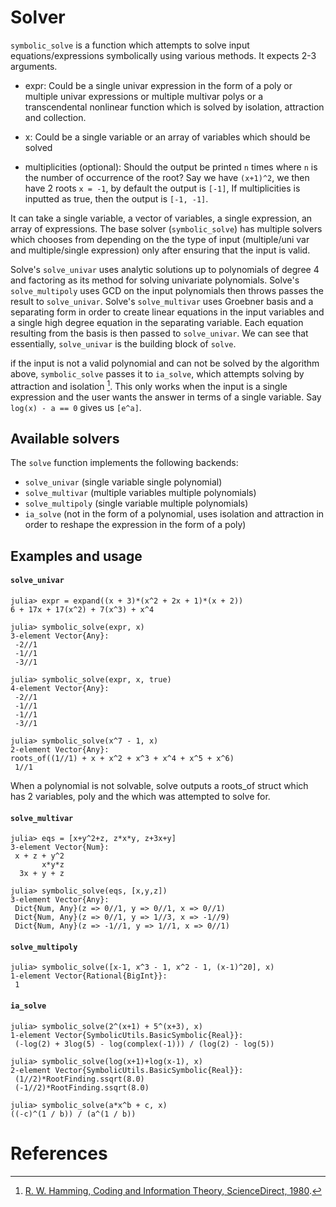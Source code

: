# Solver

`symbolic_solve` is a function which attempts to solve input equations/expressions symbolically using various methods.
It expects 2-3 arguments.

- expr: Could be a single univar expression in the form of a poly or multiple univar expressions or multiple multivar polys or a transcendental nonlinear function which is solved by isolation, attraction and collection.

- x: Could be a single variable or an array of variables which should be solved

- multiplicities (optional): Should the output be printed `n` times where `n` is the number of occurrence of the root? Say we have `(x+1)^2`, we then have 2 roots `x = -1`, by default the output is `[-1]`, If multiplicities is inputted as true, then the output is `[-1, -1]`.

It can take a single variable, a vector of variables, a single expression, an array of expressions.
The base solver (`symbolic_solve`) has multiple solvers which chooses from depending on the the type of input
(multiple/uni var and multiple/single expression) only after ensuring that the input is valid.

Solve's `solve_univar` uses analytic solutions up to polynomials of degree 4 and factoring as its method
for solving univariate polynomials. Solve's `solve_multipoly` uses GCD on the input polynomials then throws passes the result
to `solve_univar`. Solve's `solve_multivar` uses Groebner basis and a separating form in order to create linear equations in the
input variables and a single high degree equation in the separating variable. Each equation resulting from the basis is then passed
to `solve_univar`. We can see that essentially, `solve_univar` is the building block of `solve`.

if the input is not a valid polynomial and can not be solved by the algorithm above, `symbolic_solve` passes
it to `ia_solve`, which attempts solving by attraction and isolation [^1]. This only works when the input is a single expression
and the user wants the answer in terms of a single variable. Say `log(x) - a == 0` gives us `[e^a]`.


## Available solvers
The `solve` function implements the following backends:

- `solve_univar` (single variable single polynomial)
- `solve_multivar` (multiple variables multiple polynomials)
- `solve_multipoly` (single variable multiple polynomials)
- `ia_solve` (not in the form of a polynomial, uses isolation and attraction in order to reshape the expression in the form of a poly)


## Examples and usage

#### `solve_univar`
```jldoctest
julia> expr = expand((x + 3)*(x^2 + 2x + 1)*(x + 2))
6 + 17x + 17(x^2) + 7(x^3) + x^4

julia> symbolic_solve(expr, x)
3-element Vector{Any}:
 -2//1
 -1//1
 -3//1

julia> symbolic_solve(expr, x, true)
4-element Vector{Any}:
 -2//1
 -1//1
 -1//1
 -3//1
```
```jldoctest
julia> symbolic_solve(x^7 - 1, x)
2-element Vector{Any}:
roots_of((1//1) + x + x^2 + x^3 + x^4 + x^5 + x^6)
 1//1
```
When a polynomial is not solvable, solve outputs a roots_of struct which has 2 variables,
poly and the which was attempted to solve for.

#### `solve_multivar`
```jldoctest
julia> eqs = [x+y^2+z, z*x*y, z+3x+y]
3-element Vector{Num}:
 x + z + y^2
       x*y*z
  3x + y + z

julia> symbolic_solve(eqs, [x,y,z])
3-element Vector{Any}:
 Dict{Num, Any}(z => 0//1, y => 0//1, x => 0//1)
 Dict{Num, Any}(z => 0//1, y => 1//3, x => -1//9)
 Dict{Num, Any}(z => -1//1, y => 1//1, x => 0//1)
```


#### `solve_multipoly`
```jldoctest
julia> symbolic_solve([x-1, x^3 - 1, x^2 - 1, (x-1)^20], x)
1-element Vector{Rational{BigInt}}:
 1
```

#### `ia_solve`
```jldoctest
julia> symbolic_solve(2^(x+1) + 5^(x+3), x)
1-element Vector{SymbolicUtils.BasicSymbolic{Real}}:
 (-log(2) + 3log(5) - log(complex(-1))) / (log(2) - log(5))
```
```jldoctest
julia> symbolic_solve(log(x+1)+log(x-1), x)
2-element Vector{SymbolicUtils.BasicSymbolic{Real}}:
 (1//2)*RootFinding.ssqrt(8.0)
 (-1//2)*RootFinding.ssqrt(8.0)
```
```jldoctest
julia> symbolic_solve(a*x^b + c, x)
((-c)^(1 / b)) / (a^(1 / b))
```
# References
[^1]: [R. W. Hamming, Coding and Information Theory, ScienceDirect, 1980](https://www.sciencedirect.com/science/article/pii/S0747717189800070).

